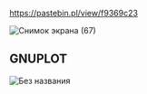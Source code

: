 
    
 https://pastebin.pl/view/f9369c23



![Снимок экрана (67)](https://user-images.githubusercontent.com/71380657/104212939-70aca400-543e-11eb-869f-cce5a6ca7891.png)

## GNUPLOT

![Без названия](https://user-images.githubusercontent.com/71380657/104212933-70140d80-543e-11eb-98bb-2af1b68cfaee.png)
